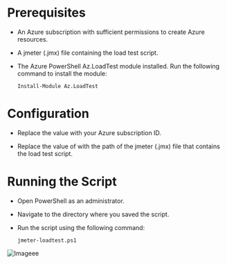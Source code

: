 # Prerequisites

- An Azure subscription with sufficient permissions to create Azure resources.
  
- A jmeter (.jmx) file containing the load test script.
  
- The Azure PowerShell Az.LoadTest module installed. Run the following command to install the module:

      Install-Module Az.LoadTest

# Configuration

- Replace the ***<subscriptionId>*** value with your Azure subscription ID.
  
- Replace the value of ***<pathToJMXFile>*** with the path of the jmeter (.jmx) file that contains the load test script.

# Running the Script

- Open PowerShell as an administrator.
  
- Navigate to the directory where you saved the script.
  
- Run the script using the following command:

      jmeter-loadtest.ps1
  
![Imageee](https://github.com/user-attachments/assets/5207d439-70c3-4a60-8406-81886c1df371)
